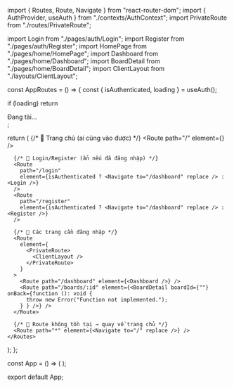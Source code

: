import { Routes, Route, Navigate } from "react-router-dom";
import { AuthProvider, useAuth } from "./contexts/AuthContext";
import PrivateRoute from "./routes/PrivateRoute";

import Login from "./pages/auth/Login";
import Register from "./pages/auth/Register";
import HomePage from "./pages/home/HomePage";
import Dashboard from "./pages/home/Dashboard";
import BoardDetail from "./pages/home/BoardDetail"; 
import ClientLayout from "./layouts/ClientLayout";

const AppRoutes = () => {
  const { isAuthenticated, loading } = useAuth();

  if (loading) return <div>Đang tải...</div>;

  return (
    <Routes>
      {/* 🔹 Trang chủ (ai cũng vào được) */}
      <Route path="/" element={<HomePage />} />

      {/* 🔹 Login/Register (ẩn nếu đã đăng nhập) */}
      <Route
        path="/login"
        element={isAuthenticated ? <Navigate to="/dashboard" replace /> : <Login />}
      />
      <Route
        path="/register"
        element={isAuthenticated ? <Navigate to="/dashboard" replace /> : <Register />}
      />

      {/* 🔹 Các trang cần đăng nhập */}
      <Route
        element={
          <PrivateRoute>
            <ClientLayout />
          </PrivateRoute>
        }
      >
        <Route path="/dashboard" element={<Dashboard />} />
        <Route path="/boards/:id" element={<BoardDetail boardId={""} onBack={function (): void {
          throw new Error("Function not implemented.");
        } } />} />
      </Route>

      {/* 🔹 Route không tồn tại → quay về trang chủ */}
      <Route path="*" element={<Navigate to="/" replace />} />
    </Routes>
  );
};

const App = () => (
  <AuthProvider>
    <AppRoutes />
  </AuthProvider>
);

export default App;
